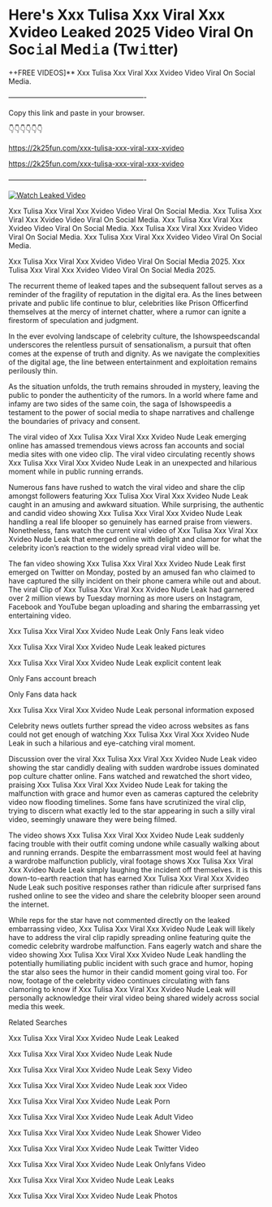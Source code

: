 # Here's Xxx Tulisa Xxx Viral Xxx Xvideo Leaked 2025 Video Viral On Soc𝚒al Med𝚒a (Tw𝚒tter)

++FREE VIDEOS]** Xxx Tulisa Xxx Viral Xxx Xvideo Video Viral On Social Media.

———————————————————-

Copy this link and paste in your browser.

👇👇👇👇👇👇

https://2k25fun.com/xxx-tulisa-xxx-viral-xxx-xvideo

https://2k25fun.com/xxx-tulisa-xxx-viral-xxx-xvideo

———————————————————-

[![Watch Leaked Video](https://miro.medium.com/v2/resize:fit:828/format:webp/1*cilzJN44JGOrTw9NJCrNHA.gif "Watch Leaked Video")](https://2k25fun.com/xxx-tulisa-xxx-viral-xxx-xvideo)

Xxx Tulisa Xxx Viral Xxx Xvideo Video Viral On Social Media. Xxx Tulisa Xxx Viral Xxx Xvideo Video Viral On Social Media. Xxx Tulisa Xxx Viral Xxx Xvideo Video Viral On Social Media. Xxx Tulisa Xxx Viral Xxx Xvideo Video Viral On Social Media. Xxx Tulisa Xxx Viral Xxx Xvideo Video Viral On Social Media.

Xxx Tulisa Xxx Viral Xxx Xvideo Video Viral On Social Media 2025. Xxx Tulisa Xxx Viral Xxx Xvideo Video Viral On Social Media 2025.

The recurrent theme of leaked tapes and the subsequent fallout serves as a reminder of the fragility of reputation in the digital era. As the lines between private and public life continue to blur, celebrities like Prison Officerfind themselves at the mercy of internet chatter, where a rumor can ignite a firestorm of speculation and judgment.

In the ever evolving landscape of celebrity culture, the Ishowspeedscandal underscores the relentless pursuit of sensationalism, a pursuit that often comes at the expense of truth and dignity. As we navigate the complexities of the digital age, the line between entertainment and exploitation remains perilously thin.

As the situation unfolds, the truth remains shrouded in mystery, leaving the public to ponder the authenticity of the rumors. In a world where fame and infamy are two sides of the same coin, the saga of Ishowspeedis a testament to the power of social media to shape narratives and challenge the boundaries of privacy and consent.

The viral video of Xxx Tulisa Xxx Viral Xxx Xvideo Nude Leak emerging online has amassed tremendous views across fan accounts and social media sites with one video clip. The viral video circulating recently shows Xxx Tulisa Xxx Viral Xxx Xvideo Nude Leak in an unexpected and hilarious moment while in public running errands.

Numerous fans have rushed to watch the viral video and share the clip amongst followers featuring Xxx Tulisa Xxx Viral Xxx Xvideo Nude Leak caught in an amusing and awkward situation. While surprising, the authentic and candid video showing Xxx Tulisa Xxx Viral Xxx Xvideo Nude Leak handling a real life blooper so genuinely has earned praise from viewers. Nonetheless, fans watch the current viral video of Xxx Tulisa Xxx Viral Xxx Xvideo Nude Leak that emerged online with delight and clamor for what the celebrity icon’s reaction to the widely spread viral video will be.

The fan video showing Xxx Tulisa Xxx Viral Xxx Xvideo Nude Leak first emerged on Twitter on Monday, posted by an amused fan who claimed to have captured the silly incident on their phone camera while out and about. The viral Clip of Xxx Tulisa Xxx Viral Xxx Xvideo Nude Leak had garnered over 2 million views by Tuesday morning as more users on Instagram, Facebook and YouTube began uploading and sharing the embarrassing yet entertaining video.

Xxx Tulisa Xxx Viral Xxx Xvideo Nude Leak Only Fans leak video

Xxx Tulisa Xxx Viral Xxx Xvideo Nude Leak leaked pictures

Xxx Tulisa Xxx Viral Xxx Xvideo Nude Leak explicit content leak

Only Fans account breach

Only Fans data hack

Xxx Tulisa Xxx Viral Xxx Xvideo Nude Leak personal information exposed

Celebrity news outlets further spread the video across websites as fans could not get enough of watching Xxx Tulisa Xxx Viral Xxx Xvideo Nude Leak in such a hilarious and eye-catching viral moment.

Discussion over the viral Xxx Tulisa Xxx Viral Xxx Xvideo Nude Leak video showing the star candidly dealing with sudden wardrobe issues dominated pop culture chatter online. Fans watched and rewatched the short video, praising Xxx Tulisa Xxx Viral Xxx Xvideo Nude Leak for taking the malfunction with grace and humor even as cameras captured the celebrity video now flooding timelines. Some fans have scrutinized the viral clip, trying to discern what exactly led to the star appearing in such a silly viral video, seemingly unaware they were being filmed.

The video shows Xxx Tulisa Xxx Viral Xxx Xvideo Nude Leak suddenly facing trouble with their outfit coming undone while casually walking about and running errands. Despite the embarrassment most would feel at having a wardrobe malfunction publicly, viral footage shows Xxx Tulisa Xxx Viral Xxx Xvideo Nude Leak simply laughing the incident off themselves. It is this down-to-earth reaction that has earned Xxx Tulisa Xxx Viral Xxx Xvideo Nude Leak such positive responses rather than ridicule after surprised fans rushed online to see the video and share the celebrity blooper seen around the internet.

While reps for the star have not commented directly on the leaked embarrassing video, Xxx Tulisa Xxx Viral Xxx Xvideo Nude Leak will likely have to address the viral clip rapidly spreading online featuring quite the comedic celebrity wardrobe malfunction. Fans eagerly watch and share the video showing Xxx Tulisa Xxx Viral Xxx Xvideo Nude Leak handling the potentially humiliating public incident with such grace and humor, hoping the star also sees the humor in their candid moment going viral too. For now, footage of the celebrity video continues circulating with fans clamoring to know if Xxx Tulisa Xxx Viral Xxx Xvideo Nude Leak will personally acknowledge their viral video being shared widely across social media this week.

Related Searches

Xxx Tulisa Xxx Viral Xxx Xvideo Nude Leak Leaked

Xxx Tulisa Xxx Viral Xxx Xvideo Nude Leak Nude

Xxx Tulisa Xxx Viral Xxx Xvideo Nude Leak Sexy Video

Xxx Tulisa Xxx Viral Xxx Xvideo Nude Leak xxx Video

Xxx Tulisa Xxx Viral Xxx Xvideo Nude Leak Porn

Xxx Tulisa Xxx Viral Xxx Xvideo Nude Leak Adult Video

Xxx Tulisa Xxx Viral Xxx Xvideo Nude Leak Shower Video

Xxx Tulisa Xxx Viral Xxx Xvideo Nude Leak Twitter Video

Xxx Tulisa Xxx Viral Xxx Xvideo Nude Leak Onlyfans Video

Xxx Tulisa Xxx Viral Xxx Xvideo Nude Leak Leaks

Xxx Tulisa Xxx Viral Xxx Xvideo Nude Leak Photos
